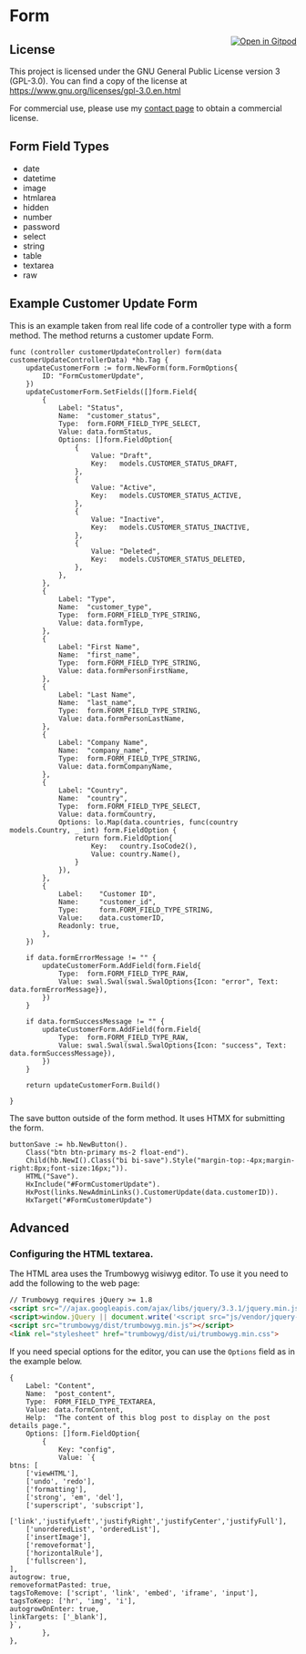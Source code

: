 # Form

<a href="https://gitpod.io/#https://github.com/gouniverse/form" target="_blank" style="float:right;"><img src="https://gitpod.io/button/open-in-gitpod.svg" alt="Open in Gitpod" loading="lazy"></a>

## License

This project is licensed under the GNU General Public License version 3 (GPL-3.0). You can find a copy of the license at https://www.gnu.org/licenses/gpl-3.0.en.html

For commercial use, please use my [contact page](https://lesichkov.co.uk/contact) to obtain a commercial license.

## Form Field Types

- date
- datetime
- image
- htmlarea
- hidden
- number
- password
- select
- string
- table
- textarea
- raw

## Example Customer Update Form

This is an example taken from real life code of a controller type with a form method. The method returns a customer update Form.

```golang
func (controller customerUpdateController) form(data customerUpdateControllerData) *hb.Tag {
	updateCustomerForm := form.NewForm(form.FormOptions{
		ID: "FormCustomerUpdate",
	})
	updateCustomerForm.SetFields([]form.Field{
		{
			Label: "Status",
			Name:  "customer_status",
			Type:  form.FORM_FIELD_TYPE_SELECT,
			Value: data.formStatus,
			Options: []form.FieldOption{
				{
					Value: "Draft",
					Key:   models.CUSTOMER_STATUS_DRAFT,
				},
				{
					Value: "Active",
					Key:   models.CUSTOMER_STATUS_ACTIVE,
				},
				{
					Value: "Inactive",
					Key:   models.CUSTOMER_STATUS_INACTIVE,
				},
				{
					Value: "Deleted",
					Key:   models.CUSTOMER_STATUS_DELETED,
				},
			},
		},
		{
			Label: "Type",
			Name:  "customer_type",
			Type:  form.FORM_FIELD_TYPE_STRING,
			Value: data.formType,
		},
		{
			Label: "First Name",
			Name:  "first_name",
			Type:  form.FORM_FIELD_TYPE_STRING,
			Value: data.formPersonFirstName,
		},
		{
			Label: "Last Name",
			Name:  "last_name",
			Type:  form.FORM_FIELD_TYPE_STRING,
			Value: data.formPersonLastName,
		},
		{
			Label: "Company Name",
			Name:  "company_name",
			Type:  form.FORM_FIELD_TYPE_STRING,
			Value: data.formCompanyName,
		},
		{
			Label: "Country",
			Name:  "country",
			Type:  form.FORM_FIELD_TYPE_SELECT,
			Value: data.formCountry,
			Options: lo.Map(data.countries, func(country models.Country, _ int) form.FieldOption {
				return form.FieldOption{
					Key:   country.IsoCode2(),
					Value: country.Name(),
				}
			}),
		},
		{
			Label:    "Customer ID",
			Name:     "customer_id",
			Type:     form.FORM_FIELD_TYPE_STRING,
			Value:    data.customerID,
			Readonly: true,
		},
	})

	if data.formErrorMessage != "" {
		updateCustomerForm.AddField(form.Field{
			Type:  form.FORM_FIELD_TYPE_RAW,
			Value: swal.Swal(swal.SwalOptions{Icon: "error", Text: data.formErrorMessage}),
		})
	}

	if data.formSuccessMessage != "" {
		updateCustomerForm.AddField(form.Field{
			Type:  form.FORM_FIELD_TYPE_RAW,
			Value: swal.Swal(swal.SwalOptions{Icon: "success", Text: data.formSuccessMessage}),
		})
	}

	return updateCustomerForm.Build()

}
```

The save button outside of the form method. It uses HTMX for submitting the form.

```golang
buttonSave := hb.NewButton().
	Class("btn btn-primary ms-2 float-end").
	Child(hb.NewI().Class("bi bi-save").Style("margin-top:-4px;margin-right:8px;font-size:16px;")).
	HTML("Save").
	HxInclude("#FormCustomerUpdate").
	HxPost(links.NewAdminLinks().CustomerUpdate(data.customerID)).
	HxTarget("#FormCustomerUpdate")
```

## Advanced

### Configuring the HTML textarea. 

The HTML area uses the Trumbowyg wisiwyg editor. To use it you need to add the following to the web page:

```html
// Trumbowyg requires jQuery >= 1.8
<script src="//ajax.googleapis.com/ajax/libs/jquery/3.3.1/jquery.min.js"></script>
<script>window.jQuery || document.write('<script src="js/vendor/jquery-3.3.1.min.js"><\/script>')</script>
<script src="trumbowyg/dist/trumbowyg.min.js"></script>
<link rel="stylesheet" href="trumbowyg/dist/ui/trumbowyg.min.css">
```

If you need special options
for the editor, you can use the `Options` field as in the example below.

```golang
{
	Label: "Content",
	Name:  "post_content",
	Type:  FORM_FIELD_TYPE_TEXTAREA,
	Value: data.formContent,
	Help:  "The content of this blog post to display on the post details page.",
	Options: []form.FieldOption{
		{
			Key: "config",
			Value: `{
btns: [
	['viewHTML'],
	['undo', 'redo'],
	['formatting'],
	['strong', 'em', 'del'],
	['superscript', 'subscript'],
	['link','justifyLeft','justifyRight','justifyCenter','justifyFull'],
	['unorderedList', 'orderedList'],
	['insertImage'],
	['removeformat'],
	['horizontalRule'],
	['fullscreen'],
],
autogrow: true,
removeformatPasted: true,
tagsToRemove: ['script', 'link', 'embed', 'iframe', 'input'],
tagsToKeep: ['hr', 'img', 'i'],
autogrowOnEnter: true,
linkTargets: ['_blank'],
}`,
		},
},
```
